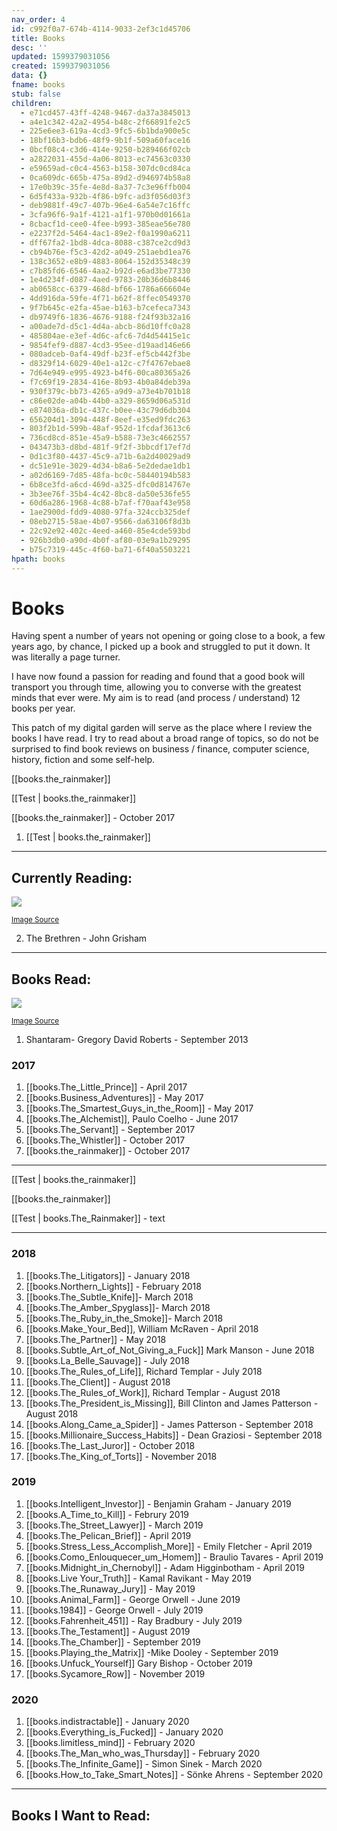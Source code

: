 ```yaml
---
nav_order: 4
id: c992f0a7-674b-4114-9033-2ef3c1d45706
title: Books
desc: ''
updated: 1599379031056
created: 1599379031056
data: {}
fname: books
stub: false
children:
  - e71cd457-43ff-4248-9467-da37a3845013
  - a4e1c342-42a2-4954-b48c-2f66891fe2c5
  - 225e6ee3-619a-4cd3-9fc5-6b1bda900e5c
  - 18bf16b3-bdb6-48f9-9b1f-509a60face16
  - 0bcf08c4-c3d6-414e-9250-b289466f02cb
  - a2822031-455d-4a06-8013-ec74563c0330
  - e59659ad-c0c4-4563-b158-307dc0cd84ca
  - 0ca609dc-665b-475a-89d2-d946974b58a8
  - 17e0b39c-35fe-4e8d-8a37-7c3e96ffb004
  - 6d5f433a-932b-4f86-b9fc-ad3f056d03f3
  - deb9881f-49c7-407b-96e4-6a54e7c16ffc
  - 3cfa96f6-9a1f-4121-a1f1-970b0d01661a
  - 8cbacf1d-cee0-4fee-b993-385eae56e780
  - e2237f2d-5464-4ac1-89e2-f0a1990a6211
  - dff67fa2-1bd8-4dca-8088-c387ce2cd9d3
  - cb94b76e-f5c3-42d2-a049-251aebd1ea76
  - 138c3652-e8b9-4883-8064-152d35348c39
  - c7b85fd6-6546-4aa2-b92d-e6ad3be77330
  - 1e4d234f-d087-4aed-9783-20b36d6b8446
  - ab0658cc-6379-468d-bf66-1786a666604e
  - 4dd916da-59fe-4f71-b62f-8ffec0549370
  - 9f7b645c-e2fa-45ae-b163-b7cefeca7343
  - db9749f6-1836-4676-9188-f24f93b32a16
  - a00ade7d-d5c1-4d4a-abcb-86d10ffc0a28
  - 485804ae-e3ef-4d6c-afc6-7d4d54415e1c
  - 9854fef9-d887-4cd3-95ee-d19aad146e66
  - 080adceb-0af4-49df-b23f-ef5cb442f3be
  - d8329f14-6029-40e1-a12c-c7f4767ebae8
  - 7d64e949-e995-4923-b4f6-00ca80365a26
  - f7c69f19-2834-416e-8b93-4b0a84deb39a
  - 930f379c-bb73-4265-a9d9-a73e4b701b18
  - c86e02de-a04b-44b0-a329-8659d06a531d
  - e874036a-db1c-437c-b0ee-43c79d6db304
  - 656204d1-3094-448f-8eef-e35ed9fdc263
  - 803f2b1d-599b-48af-952d-1fcdaf3613c6
  - 736cd8cd-851e-45a9-b588-73e3c4662557
  - 043473b3-d8bd-481f-9f2f-3bbcdf17ef7d
  - 0d1c3f80-4437-45c9-a71b-6a2d40029ad9
  - dc51e91e-3029-4d34-b8a6-5e2dedae1db1
  - a02d6169-7d85-48fa-bc0c-58440194b583
  - 6b8ce3fd-a6cd-469d-a325-dfc0d814767e
  - 3b3ee76f-35b4-4c42-8bc8-da50e536fe55
  - 60d6a286-1968-4c88-b7af-f70aaf43e958
  - 1ae2900d-fdd9-4080-97fa-324ccb325def
  - 08eb2715-58ae-4b07-9566-da63106f8d3b
  - 22c92e92-402c-4eed-a460-85e4cde593bd
  - 926b3db0-a90d-4b0f-af80-03e9a1b29295
  - b75c7319-445c-4f60-ba71-6f40a5503221
hpath: books
---
```


# Books

Having spent a number of years not opening or going close to a book, a few years ago, by chance, I picked up a book and struggled to put it down. It was literally a page turner.

I have now found a passion for reading and found that a good book will transport you through time, allowing you to converse with the greatest minds that ever were. My aim is to read (and process / understand) 12 books per year.

This patch of my digital garden will serve as the place where I review the books I have read. I try to read about a broad range of topics, so do not be surprised to find book reviews on business / finance, computer science, history, fiction and some self-help. 

[[books.the_rainmaker]]

[[Test | books.the_rainmaker]]

[[books.the_rainmaker]] - October 2017

1. [[Test | books.the_rainmaker]]

--- 
## Currently Reading:

<img style="max-width: 400px;" src="https://images.unsplash.com/photo-1527554677374-236d3bc88a34?ixlib=rb-1.2.1&ixid=eyJhcHBfaWQiOjEyMDd9&auto=format&fit=crop&w=1267&q=80"/>  

<sup><a href="https://unsplash.com/photos/NN3bYSPU2tQ" target="_blank">Image Source</a></sup>

2. The Brethren - John Grisham


--- 
## Books Read:


<img style="max-width: 400px;" src="https://images.unsplash.com/photo-1524995997946-a1c2e315a42f?ixlib=rb-1.2.1&ixid=eyJhcHBfaWQiOjEyMDd9&auto=format&fit=crop&w=1350&q=80"/> 

<sup><a href="https://unsplash.com/photos/2JIvboGLeho" target="_blank">Image Source</a></sup>

1. Shantaram- Gregory David Roberts - September 2013

### 2017

1. [[books.The_Little_Prince]] - April 2017
3. [[books.Business_Adventures]] - May 2017
4. [[books.The_Smartest_Guys_in_the_Room]] -  May 2017
5. [[books.The_Alchemist]], Paulo Coelho -  June 2017
6. [[books.The_Servant]] - September 2017
7. [[books.The_Whistler]] - October 2017
8. [[books.the_rainmaker]] - October 2017

---

[[Test | books.the_rainmaker]]

[[books.the_rainmaker]]

[[Test | books.The_Rainmaker]] - text

---

### 2018

1. [[books.The_Litigators]] - January 2018
2. [[books.Northern_Lights]] - February 2018
3. [[books.The_Subtle_Knife]]- March 2018
4. [[books.The_Amber_Spyglass]]- March 2018
5. [[books.The_Ruby_in_the_Smoke]]- March 2018
6. [[books.Make_Your_Bed]], William McRaven - April 2018
7. [[books.The_Partner]] - May 2018
8. [[books.Subtle_Art_of_Not_Giving_a_Fuck]] Mark Manson - June 2018
9. [[books.La_Belle_Sauvage]] - July 2018
10. [[books.The_Rules_of_Life]], Richard Templar - July 2018
11. [[books.The_Client]] - August 2018
12. [[books.The_Rules_of_Work]], Richard Templar - August 2018
13. [[books.The_President_is_Missing]], Bill Clinton and James Patterson - August 2018
14. [[books.Along_Came_a_Spider]] - James Patterson - September 2018
15. [[books.Millionaire_Success_Habits]] - Dean Graziosi - September 2018
16. [[books.The_Last_Juror]] - October 2018
17. [[books.The_King_of_Torts]] - November 2018

### 2019

1. [[books.Intelligent_Investor]] - Benjamin Graham - January 2019
2. [[books.A_Time_to_Kill]] - Februry 2019
3. [[books.The_Street_Lawyer]] - March 2019
4. [[books.The_Pelican_Brief]] - April 2019
5. [[books.Stress_Less_Accomplish_More]] - Emily Fletcher - April 2019
6. [[books.Como_Enlouquecer_um_Homem]] - Braulio Tavares - April 2019
7. [[books.Midnight_in_Chernobyl]] - Adam Higginbotham - April 2019
8. [[books.Live Your_Truth]] - Kamal Ravikant - May 2019
9. [[books.The_Runaway_Jury]] - May 2019
10. [[books.Animal_Farm]] - George Orwell - June 2019
11. [[books.1984]] - George Orwell - July 2019
12. [[books.Fahrenheit_451]] - Ray Bradbury - July 2019
13. [[books.The_Testament]] - August 2019
14. [[books.The_Chamber]] - September 2019
15. [[books.Playing_the_Matrix]] -Mike Dooley - September 2019
16. [[books.Unfuck_Yourself]] Gary Bishop - October 2019
17. [[books.Sycamore_Row]] - November 2019

### 2020

1. [[books.indistractable]] - January 2020
2. [[books.Everything_is_Fucked]] - January 2020
3. [[books.limitless_mind]] - February 2020
4. [[books.The_Man_who_was_Thursday]] - February 2020
5. [[books.The_Infinite_Game]] - Simon Sinek - March 2020
6. [[books.How_to_Take_Smart_Notes]] - Sönke Ahrens - September 2020

--- 
## Books I Want to Read: 

